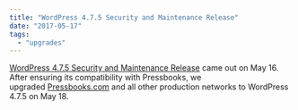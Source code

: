 ```yaml
---
title: "WordPress 4.7.5 Security and Maintenance Release"
date: "2017-05-17"
tags: 
  - "upgrades"
---
```


[WordPress 4.7.5 Security and Maintenance Release](https://wordpress.org/news/2017/05/wordpress-4-7-5/) came out on May 16. After ensuring its compatibility with Pressbooks, we upgraded [Pressbooks.com](https://pressbooks.com/) and all other production networks to WordPress 4.7.5 on May 18.
